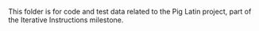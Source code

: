 This folder is for code and test data related to the Pig Latin project, part of the Iterative Instructions milestone.